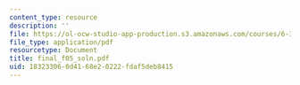 ```yaml
---
content_type: resource
description: ''
file: https://ol-ocw-studio-app-production.s3.amazonaws.com/courses/6-341-discrete-time-signal-processing-fall-2005/183233060d4168e20222fdaf5deb8415_final_f05_soln.pdf
file_type: application/pdf
resourcetype: Document
title: final_f05_soln.pdf
uid: 18323306-0d41-68e2-0222-fdaf5deb8415
---
```

